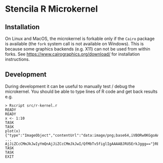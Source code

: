 # Stencila R Microkernel

## Installation

On Linux and MacOS, the microkernel is forkable only if the `Cairo` package is available (the `fork` system call is not available on Windows). This is because some graphics backends (e.g. X11) can not be used from within forks. See https://www.cairographics.org/download/ for installation instructions.

## Development

During development it can be useful to manually test / debug the microkernel. You should be able to type lines of R code and get back results e.g.

```console
> Rscript src/r-kernel.r
READY
READY
x <- 1:10
TASK
TASK
plot(x)
{"type":"ImageObject","contentUrl":"data:image/png;base64,iVBORw0KGgoAAAANSUhEUgAAAk4AAAJOCAMAAAB2h3jHAAAABlBMVEUAAAD///+l2Z/dAAAACXBIWXMAABcRAAAXEQHKJvM
...
AjJiZCcCMmJkJwIyYmQnAjJiZCcCMmJkJwI/QfMbTv5figlIgAAAABJRU5ErkJggg=="}RESULT
TASK
TASK
EXIT
```
